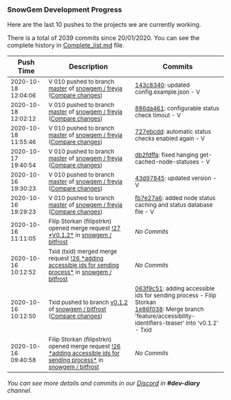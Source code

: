 
### SnowGem Development Progress

Here are the last 10 pushes to the projects we are currently working.

There is a total of 2039 commits since 20/01/2020. You can see the complete history in
 [Complete_list.md](Complete_list.md) file.

| Push Time | Description | Commits |
| --- | --- | --- |
| <sub>2020-10-18 12:04:06</sub> | <sub>V 010 pushed to branch [master](https://gitlab.com/snowgem/freyja/commits/master) of [snowgem / freyja](https://gitlab.com/snowgem/freyja) ([Compare changes](https://gitlab.com/snowgem/freyja/compare/886da461b28b663e7d0c10bdcc75dc9d86a98803...143c834032768611acf8d8f46d801137f20a427c))</sub> | <sub>[143c8340](https://gitlab.com/snowgem/freyja/-/commit/143c834032768611acf8d8f46d801137f20a427c): updated config.example.json - V</sub> |
| <sub>2020-10-18 12:02:12</sub> | <sub>V 010 pushed to branch [master](https://gitlab.com/snowgem/freyja/commits/master) of [snowgem / freyja](https://gitlab.com/snowgem/freyja) ([Compare changes](https://gitlab.com/snowgem/freyja/compare/727ebcdd266b59808020a90fc899f5950b63c360...886da461b28b663e7d0c10bdcc75dc9d86a98803))</sub> | <sub>[886da461](https://gitlab.com/snowgem/freyja/-/commit/886da461b28b663e7d0c10bdcc75dc9d86a98803): configurable status check timout - V</sub> |
| <sub>2020-10-18 11:55:46</sub> | <sub>V 010 pushed to branch [master](https://gitlab.com/snowgem/freyja/commits/master) of [snowgem / freyja](https://gitlab.com/snowgem/freyja) ([Compare changes](https://gitlab.com/snowgem/freyja/compare/db2fdffae9fc0482113427375b9c51d18f3d1b56...727ebcdd266b59808020a90fc899f5950b63c360))</sub> | <sub>[727ebcdd](https://gitlab.com/snowgem/freyja/-/commit/727ebcdd266b59808020a90fc899f5950b63c360): automatic status checks enabled again - V</sub> |
| <sub>2020-10-17 19:40:54</sub> | <sub>V 010 pushed to branch [master](https://gitlab.com/snowgem/freyja/commits/master) of [snowgem / freyja](https://gitlab.com/snowgem/freyja) ([Compare changes](https://gitlab.com/snowgem/freyja/compare/43d9784558525c7132145e4ef3963f867c7832de...db2fdffae9fc0482113427375b9c51d18f3d1b56))</sub> | <sub>[db2fdffa](https://gitlab.com/snowgem/freyja/-/commit/db2fdffae9fc0482113427375b9c51d18f3d1b56): fixed hanging get-cached-node-statuses - V</sub> |
| <sub>2020-10-16 19:30:23</sub> | <sub>V 010 pushed to branch [master](https://gitlab.com/snowgem/freyja/commits/master) of [snowgem / freyja](https://gitlab.com/snowgem/freyja) ([Compare changes](https://gitlab.com/snowgem/freyja/compare/fb7e27a6945bbac4d015c74fbdd233f6628dceab...43d9784558525c7132145e4ef3963f867c7832de))</sub> | <sub>[43d97845](https://gitlab.com/snowgem/freyja/-/commit/43d9784558525c7132145e4ef3963f867c7832de): updated version - V</sub> |
| <sub>2020-10-16 19:29:23</sub> | <sub>V 010 pushed to branch [master](https://gitlab.com/snowgem/freyja/commits/master) of [snowgem / freyja](https://gitlab.com/snowgem/freyja) ([Compare changes](https://gitlab.com/snowgem/freyja/compare/cd325c15edb21c4911219e78585fd91ab8352c10...fb7e27a6945bbac4d015c74fbdd233f6628dceab))</sub> | <sub>[fb7e27a6](https://gitlab.com/snowgem/freyja/-/commit/fb7e27a6945bbac4d015c74fbdd233f6628dceab): added node status caching and status database file - V</sub> |
| <sub>2020-10-16 11:11:05</sub> | <sub>Filip Storkan (filipstrkn) opened merge request [\!27 \*V0\.1\.2\*](https://gitlab.com/snowgem/bitfrost/-/merge_requests/27) in [snowgem / bitfrost](https://gitlab.com/snowgem/bitfrost)</sub> | <sub>_No Commits_</sub> |
| <sub>2020-10-16 10:12:52</sub> | <sub>Txid (txid) merged merge request [\!26 \*adding accessible ids for sending process\*](https://gitlab.com/snowgem/bitfrost/-/merge_requests/26) in [snowgem / bitfrost](https://gitlab.com/snowgem/bitfrost)</sub> | <sub>_No Commits_</sub> |
| <sub>2020-10-16 10:12:50</sub> | <sub>Txid pushed to branch [v0\.1\.2](https://gitlab.com/snowgem/bitfrost/commits/v0.1.2) of [snowgem / bitfrost](https://gitlab.com/snowgem/bitfrost) ([Compare changes](https://gitlab.com/snowgem/bitfrost/compare/4fb5a17a5b384858165ae758bab5331c17d409fa...1e86f0381c3cce57ba5398bd7a07137af218e2cd))</sub> | <sub>[063f9c51](https://gitlab.com/snowgem/bitfrost/-/commit/063f9c51b5b9900721a8d36aabe3b029230beaca): adding accessible ids for sending process - Filip Storkan<br>[1e86f038](https://gitlab.com/snowgem/bitfrost/-/commit/1e86f0381c3cce57ba5398bd7a07137af218e2cd): Merge branch 'feature/accessibility-identifiers-teaser' into 'v0.1.2' - Txid</sub> |
| <sub>2020-10-16 09:40:58</sub> | <sub>Filip Storkan (filipstrkn) opened merge request [\!26 \*adding accessible ids for sending process\*](https://gitlab.com/snowgem/bitfrost/-/merge_requests/26) in [snowgem / bitfrost](https://gitlab.com/snowgem/bitfrost)</sub> | <sub>_No Commits_</sub> |

_You can see more details and commits in our [Discord](https://discord.gg/zumGnbg) in **#dev-diary** channel._
